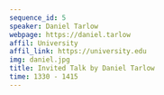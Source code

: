```yaml
---
sequence_id: 5
speaker: Daniel Tarlow
webpage: https://daniel.tarlow
affil: University
affil_link: https://university.edu
img: daniel.jpg
title: Invited Talk by Daniel Tarlow
time: 1330 - 1415
---
```

